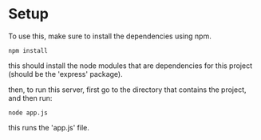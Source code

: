 # Setup

To use this, make sure to install the dependencies using npm.

```shell
npm install
```

this should install the node modules that are dependencies for this project (should be the 'express' package).

then, to run this server, first go to the directory that contains the project, and then run:

```shell
node app.js
```

this runs the 'app.js' file.
